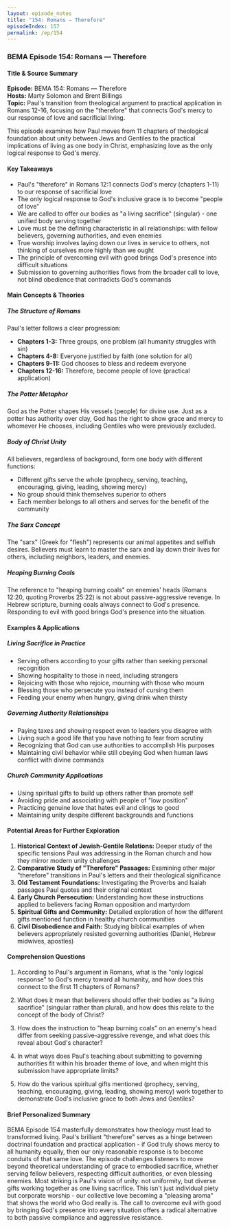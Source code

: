 ```yaml
---
layout: episode_notes
title: "154: Romans — Therefore"
episodeIndex: 157
permalink: /ep/154
---
```

### BEMA Episode 154: Romans — Therefore

#### Title & Source Summary

**Episode:** BEMA 154: Romans — Therefore  
**Hosts:** Marty Solomon and Brent Billings  
**Topic:** Paul's transition from theological argument to practical application in Romans 12-16, focusing on the "therefore" that connects God's mercy to our response of love and sacrificial living.

This episode examines how Paul moves from 11 chapters of theological foundation about unity between Jews and Gentiles to the practical implications of living as one body in Christ, emphasizing love as the only logical response to God's mercy.

#### Key Takeaways

- Paul's "therefore" in Romans 12:1 connects God's mercy (chapters 1-11) to our response of sacrificial love
- The only logical response to God's inclusive grace is to become "people of love"
- We are called to offer our bodies as "a living sacrifice" (singular) - one unified body serving together
- Love must be the defining characteristic in all relationships: with fellow believers, governing authorities, and even enemies
- True worship involves laying down our lives in service to others, not thinking of ourselves more highly than we ought
- The principle of overcoming evil with good brings God's presence into difficult situations
- Submission to governing authorities flows from the broader call to love, not blind obedience that contradicts God's commands

#### Main Concepts & Theories

##### The Structure of Romans

Paul's letter follows a clear progression:

- **Chapters 1-3:** Three groups, one problem (all humanity struggles with sin)
- **Chapters 4-8:** Everyone justified by faith (one solution for all)
- **Chapters 9-11:** God chooses to bless and redeem everyone
- **Chapters 12-16:** Therefore, become people of love (practical application)

##### The Potter Metaphor

God as the Potter shapes His vessels (people) for divine use. Just as a potter has authority over clay, God has the right to show grace and mercy to whomever He chooses, including Gentiles who were previously excluded.

##### Body of Christ Unity

All believers, regardless of background, form one body with different functions:

- Different gifts serve the whole (prophecy, serving, teaching, encouraging, giving, leading, showing mercy)
- No group should think themselves superior to others
- Each member belongs to all others and serves for the benefit of the community

##### The Sarx Concept

The "sarx" (Greek for "flesh") represents our animal appetites and selfish desires. Believers must learn to master the sarx and lay down their lives for others, including neighbors, leaders, and enemies.

##### Heaping Burning Coals

The reference to "heaping burning coals" on enemies' heads (Romans 12:20, quoting Proverbs 25:22) is not about passive-aggressive revenge. In Hebrew scripture, burning coals always connect to God's presence. Responding to evil with good brings God's presence into the situation.

#### Examples & Applications

##### Living Sacrifice in Practice

- Serving others according to your gifts rather than seeking personal recognition
- Showing hospitality to those in need, including strangers
- Rejoicing with those who rejoice, mourning with those who mourn
- Blessing those who persecute you instead of cursing them
- Feeding your enemy when hungry, giving drink when thirsty

##### Governing Authority Relationships

- Paying taxes and showing respect even to leaders you disagree with
- Living such a good life that you have nothing to fear from scrutiny
- Recognizing that God can use authorities to accomplish His purposes
- Maintaining civil behavior while still obeying God when human laws conflict with divine commands

##### Church Community Applications

- Using spiritual gifts to build up others rather than promote self
- Avoiding pride and associating with people of "low position"
- Practicing genuine love that hates evil and clings to good
- Maintaining unity despite different backgrounds and functions

#### Potential Areas for Further Exploration

1. **Historical Context of Jewish-Gentile Relations:** Deeper study of the specific tensions Paul was addressing in the Roman church and how they mirror modern unity challenges
2. **Comparative Study of "Therefore" Passages:** Examining other major "therefore" transitions in Paul's letters and their theological significance
3. **Old Testament Foundations:** Investigating the Proverbs and Isaiah passages Paul quotes and their original context
4. **Early Church Persecution:** Understanding how these instructions applied to believers facing Roman opposition and martyrdom
5. **Spiritual Gifts and Community:** Detailed exploration of how the different gifts mentioned function in healthy church communities
6. **Civil Disobedience and Faith:** Studying biblical examples of when believers appropriately resisted governing authorities (Daniel, Hebrew midwives, apostles)

#### Comprehension Questions

1. According to Paul's argument in Romans, what is the "only logical response" to God's mercy toward all humanity, and how does this connect to the first 11 chapters of Romans?

2. What does it mean that believers should offer their bodies as "a living sacrifice" (singular rather than plural), and how does this relate to the concept of the body of Christ?

3. How does the instruction to "heap burning coals" on an enemy's head differ from seeking passive-aggressive revenge, and what does this reveal about God's character?

4. In what ways does Paul's teaching about submitting to governing authorities fit within his broader theme of love, and when might this submission have appropriate limits?

5. How do the various spiritual gifts mentioned (prophecy, serving, teaching, encouraging, giving, leading, showing mercy) work together to demonstrate God's inclusive grace to both Jews and Gentiles?

#### Brief Personalized Summary

BEMA Episode 154 masterfully demonstrates how theology must lead to transformed living. Paul's brilliant "therefore" serves as a hinge between doctrinal foundation and practical application - if God truly shows mercy to all humanity equally, then our only reasonable response is to become conduits of that same love. The episode challenges listeners to move beyond theoretical understanding of grace to embodied sacrifice, whether serving fellow believers, respecting difficult authorities, or even blessing enemies. Most striking is Paul's vision of unity: not uniformity, but diverse gifts working together as one living sacrifice. This isn't just individual piety but corporate worship - our collective love becoming a "pleasing aroma" that shows the world who God really is. The call to overcome evil with good by bringing God's presence into every situation offers a radical alternative to both passive compliance and aggressive resistance.
